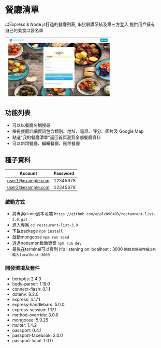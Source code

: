 # 餐廳清單
以Express & Node.js打造的餐廳列表,
串接驗證系統及第三方登入,提供用戶擁有自己的美食口袋名單

<img src="https://github.com/apple890493/restaurant-list-3.0/blob/master/3A1.JPG" width="350">

## 功能列表
- 可以以餐廳名稱搜尋
- 檢視餐廳詳細資訊包含類別、地址、電話、評分、圖片及 Google Map
- 點選"我的餐廳清單"返回首頁瀏覽全部餐廳資料
- 可以新增餐廳、編輯餐廳、刪除餐廳

## 種子資料
| Account     | 	Password |  
| ---------- | :----------- |
| user1@example.com     | 12345678   |
| user2@example.com     | 12345678   |

### 啟動方式
- 將專案clone到本地端
  `https://github.com/apple890493/restaurant-list-3.0.git`
- 進入專案
  `cd restaurant-list-3.0`
- 下載package
  `npm install`
- 啟動mongoose
  `npm run seed`
- 透過nodemon啟動專案
  `npm run dev`
- 最後在terminal可以看到 It's listening on localhost : 3000
  `開啟瀏覽器在網址列輸入localhost:3000`

### 開發環境及套件
- bcryptjs: 2.4.3
- body-parser: 1.19.0
- connect-flash: 0.1.1
- dotenv: 8.2.0
- express: 4.17.1
- express-handlebars: 5.0.0
- express-session: 1.17.1
- method-override: 3.0.0
- mongoose: 5.9.25
- multer: 1.4.2
- passport: 0.4.1
- passport-facebook: 3.0.0
- passport-local: 1.0.0
